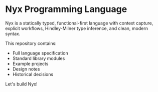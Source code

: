 # Nyx Programming Language

Nyx is a statically typed, functional-first language with context capture, explicit workflows, Hindley-Milner type inference, and clean, modern syntax.

This repository contains:
- Full language specification
- Standard library modules
- Example projects
- Design notes
- Historical decisions

Let's build Nyx!